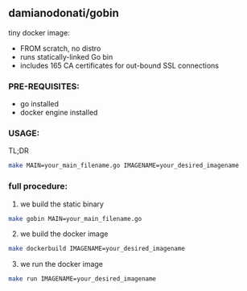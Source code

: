 ## damianodonati/gobin

tiny docker image:
- FROM scratch, no distro
- runs statically-linked Go bin 
- includes 165 CA certificates for out-bound SSL connections

### PRE-REQUISITES:
- go installed
- docker engine installed

### USAGE:

TL;DR
```sh
make MAIN=your_main_filename.go IMAGENAME=your_desired_imagename
```
### full procedure:
1) we build the static binary
```sh
make gobin MAIN=your_main_filename.go
```

2) we build the docker image
```sh
make dockerbuild IMAGENAME=your_desired_imagename 
```

3) we run the docker image
```sh
make run IMAGENAME=your_desired_imagename
```
